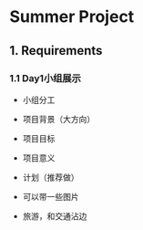 # Summer Project

## 1. Requirements

### 1.1 Day1小组展示

* 小组分工

* 项目背景（大方向）

* 项目目标

* 项目意义

* 计划（推荐做）

* 可以带一些图片


- 旅游，和交通沾边


